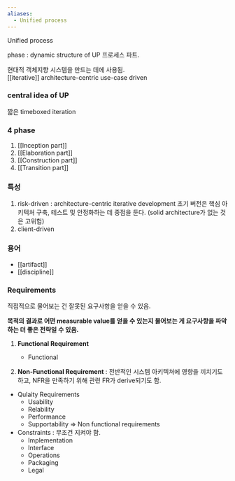 ```yaml
---
aliases:
  - Unified process
---
```

Unified process

phase : dynamic structure of UP
프로세스 파트.   

현대적 객체지향 시스템을 만드는 데에 사용됨.   
	[[iterative]]
	architecture-centric
	use-case driven

### central idea of UP
짧은 timeboxed iteration


### 4 phase
1. [[Inception part]]
2. [[Elaboration part]]
3. [[Construction part]]
4. [[Transition part]]


### 특성
1. risk-driven : architecture-centric iterative development
	초기 버전은 핵심 아키텍처 구축, 테스트 및 안정화하는 데 중점을 둔다. (solid architecture가 없는 것은 고위험)
2. client-driven


### 용어
- [[artifact]]
- [[discipline]]


### Requirements
직접적으로 물어보는 건 잘못된 요구사항을 얻을 수 있음.

**목적의 결과로 어떤 measurable value를 얻을 수 있는지 물어보는 게 요구사항을 파악하는 더 좋은 전략일 수 있음.**

1. **Functional Requirement**
	- Functional

2. **Non-Functional Requirement** :  전반적인 시스템 아키텍쳐에 영향을 끼치기도 하고, NFR을 만족하기 위해 관련 FR가 derive되기도 함.
- Qulaity Requirements
	- Usability
	- Relability
	- Performance
	- Supportability
	=> Non functional requirements
- Constraints : 무조건 지켜야 함.
	- Implementation
	- Interface
	- Operations
	- Packaging
	- Legal
